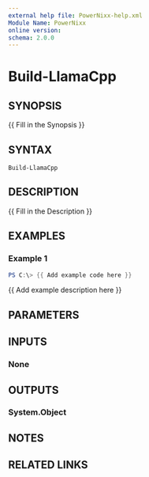 ```yaml
---
external help file: PowerNixx-help.xml
Module Name: PowerNixx
online version:
schema: 2.0.0
---
```


# Build-LlamaCpp

## SYNOPSIS
{{ Fill in the Synopsis }}

## SYNTAX

```
Build-LlamaCpp
```

## DESCRIPTION
{{ Fill in the Description }}

## EXAMPLES

### Example 1
```powershell
PS C:\> {{ Add example code here }}
```

{{ Add example description here }}

## PARAMETERS

## INPUTS

### None

## OUTPUTS

### System.Object
## NOTES

## RELATED LINKS
